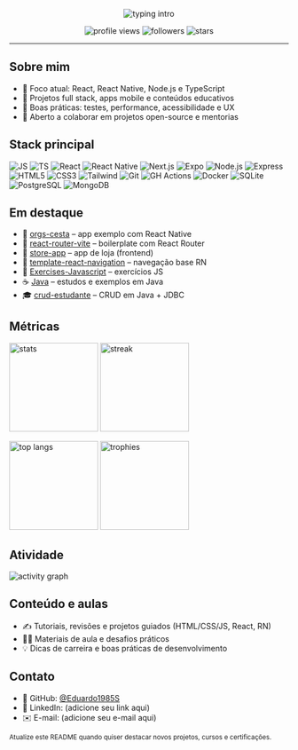 <!-- README de Perfil - Eduardo1985S -->

<p align="center">
  <img src="https://readme-typing-svg.demolab.com?font=Fira+Code&weight=500&size=24&pause=900&color=2F81F7&width=550&lines=Ol%C3%A1%2C+eu+sou+o+EDUARDO+CORREIA+%F0%9F%91%8B;Desenvolvedor+Web+%2F+Mobile;React+%7C+React+Native+%7C+Node.js+%7C+TypeScript;Instrutor+%2F+Criador+de+conte%C3%BAdo" alt="typing intro" />
</p>

<p align="center">
  <img src="https://komarev.com/ghpvc/?username=Eduardo1985S&label=Visualiza%C3%A7%C3%B5es&color=0e75b6&style=for-the-badge" alt="profile views" />
  <img src="https://img.shields.io/github/followers/Eduardo1985S?label=Seguidores&style=for-the-badge" alt="followers" />
  <img src="https://img.shields.io/github/stars/Eduardo1985S?label=Stars&style=for-the-badge" alt="stars" />
</p>

---

## Sobre mim
- 🎯 Foco atual: React, React Native, Node.js e TypeScript
- 🚀 Projetos full stack, apps mobile e conteúdos educativos
- 🧭 Boas práticas: testes, performance, acessibilidade e UX
- 🤝 Aberto a colaborar em projetos open-source e mentorias

## Stack principal
<p>
  <img src="https://img.shields.io/badge/JavaScript-F7DF1E?logo=javascript&logoColor=222" alt="JS" />
  <img src="https://img.shields.io/badge/TypeScript-3178C6?logo=typescript&logoColor=fff" alt="TS" />
  <img src="https://img.shields.io/badge/React-20232a?logo=react&logoColor=61DAFB" alt="React" />
  <img src="https://img.shields.io/badge/React%20Native-20232a?logo=react&logoColor=61DAFB" alt="React Native" />
  <img src="https://img.shields.io/badge/Next.js-000?logo=next.js&logoColor=fff" alt="Next.js" />
  <img src="https://img.shields.io/badge/Expo-000?logo=expo&logoColor=fff" alt="Expo" />
  <img src="https://img.shields.io/badge/Node.js-43853D?logo=node.js&logoColor=fff" alt="Node.js" />
  <img src="https://img.shields.io/badge/Express-000?logo=express&logoColor=fff" alt="Express" />
  <img src="https://img.shields.io/badge/HTML5-E34F26?logo=html5&logoColor=fff" alt="HTML5" />
  <img src="https://img.shields.io/badge/CSS3-1572B6?logo=css3&logoColor=fff" alt="CSS3" />
  <img src="https://img.shields.io/badge/Tailwind-38B2AC?logo=tailwindcss&logoColor=fff" alt="Tailwind" />
  <img src="https://img.shields.io/badge/Git-F05032?logo=git&logoColor=fff" alt="Git" />
  <img src="https://img.shields.io/badge/GitHub%20Actions-2671E5?logo=githubactions&logoColor=fff" alt="GH Actions" />
  <img src="https://img.shields.io/badge/Docker-2496ED?logo=docker&logoColor=fff" alt="Docker" />
  <img src="https://img.shields.io/badge/SQLite-003B57?logo=sqlite&logoColor=fff" alt="SQLite" />
  <img src="https://img.shields.io/badge/PostgreSQL-4169E1?logo=postgresql&logoColor=fff" alt="PostgreSQL" />
  <img src="https://img.shields.io/badge/MongoDB-47A248?logo=mongodb&logoColor=fff" alt="MongoDB" />
</p>

## Em destaque
- 🧺 [orgs-cesta](https://github.com/Eduardo1985S/orgs-cesta) – app exemplo com React Native
- 🧭 [react-router-vite](https://github.com/Eduardo1985S/react-router-vite) – boilerplate com React Router
- 🏬 [store-app](https://github.com/Eduardo1985S/store-app) – app de loja (frontend)
- 🧭 [template-react-navigation](https://github.com/Eduardo1985S/template-react-navigation) – navegação base RN
- 📘 [Exercises-Javascript](https://github.com/Eduardo1985S/Exercises-Javascript) – exercícios JS
- ☕ [Java](https://github.com/Eduardo1985S/Java) – estudos e exemplos em Java
- 🎓 [crud-estudante](https://github.com/Eduardo1985S/crud-estudante) – CRUD em Java + JDBC

## Métricas
<p>
  <img height="160" src="https://github-readme-stats.vercel.app/api?username=Eduardo1985S&show_icons=true&theme=github_dark&hide_border=true" alt="stats" />
  <img height="160" src="https://streak-stats.demolab.com?user=Eduardo1985S&theme=github-dark-blue&hide_border=true" alt="streak" />
</p>

<p>
  <img height="160" src="https://github-readme-stats.vercel.app/api/top-langs/?username=Eduardo1985S&layout=compact&theme=github_dark&hide_border=true" alt="top langs" />
  <img height="160" src="https://github-profile-trophy.vercel.app/?username=Eduardo1985S&theme=onedark&no-frame=true&row=1&column=6" alt="trophies" />
</p>

## Atividade
<p>
  <img src="https://github-readme-activity-graph.vercel.app/graph?username=Eduardo1985S&theme=github-compact&hide_border=true" alt="activity graph" />
</p>

## Conteúdo e aulas
- ✍️ Tutoriais, revisões e projetos guiados (HTML/CSS/JS, React, RN)
- 🧑‍🏫 Materiais de aula e desafios práticos
- 💡 Dicas de carreira e boas práticas de desenvolvimento

## Contato
- 🔗 GitHub: [@Eduardo1985S](https://github.com/Eduardo1985S)
- 💼 LinkedIn: (adicione seu link aqui)
- ✉️ E-mail: (adicione seu e-mail aqui)

<sub>Atualize este README quando quiser destacar novos projetos, cursos e certificações.</sub>